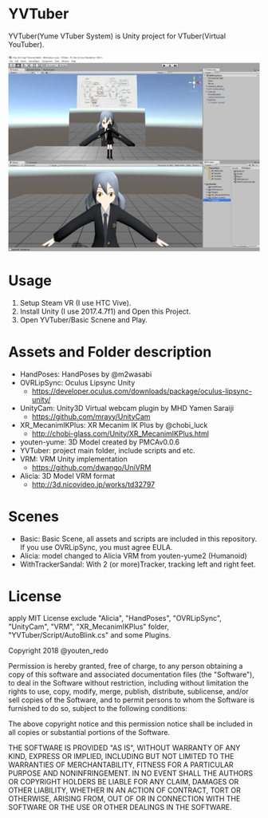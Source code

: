 YVTuber
====
YVTuber(Yume VTuber System) is Unity project for VTuber(Virtual YouTuber).  

![Figure 1 Unity Editor](editor-screenshot1.png) 

# Usage
1. Setup Steam VR (I use HTC Vive).  
2. Install Unity (I use 2017.4.7f1) and Open this Project.  
3. Open YVTuber/Basic Scnene and Play.  

# Assets and Folder description
- HandPoses: HandPoses by @m2wasabi  
- OVRLipSync: Oculus Lipsync Unity
	- https://developer.oculus.com/downloads/package/oculus-lipsync-unity/
- UnityCam: Unity3D Virtual webcam plugin by MHD Yamen Saraiji
	- https://github.com/mrayy/UnityCam
- XR_MecanimIKPlus: XR Mecanim IK Plus by @chobi_luck  
	- http://chobi-glass.com/Unity/XR_MecanimIKPlus.html
- youten-yume: 3D Model created by PMCAv0.0.6  
- YVTuber: project main folder, include scripts and etc.  
- VRM: VRM Unity implementation
    - https://github.com/dwango/UniVRM
- Alicia: 3D Model VRM format
    - http://3d.nicovideo.jp/works/td32797

# Scenes
- Basic: Basic Scene, all assets and scripts are included in this repository. If you use OVRLipSync, you must agree EULA.  
- Alicia: model changed to Alicia VRM from youten-yume2 (Humanoid)
- WithTrackerSandal: With 2 (or more)Tracker, tracking left and right feet.  

# License
apply MIT License exclude "Alicia", "HandPoses", "OVRLipSync", "UnityCam", "VRM", "XR_MecanimIKPlus" folder, "YVTuber/Script/AutoBlink.cs" and some Plugins.

Copyright 2018 @youten_redo

Permission is hereby granted, free of charge, to any person obtaining a copy of this software and associated documentation files (the "Software"), to deal in the Software without restriction, including without limitation the rights to use, copy, modify, merge, publish, distribute, sublicense, and/or sell copies of the Software, and to permit persons to whom the Software is furnished to do so, subject to the following conditions:

The above copyright notice and this permission notice shall be included in all copies or substantial portions of the Software.

THE SOFTWARE IS PROVIDED "AS IS", WITHOUT WARRANTY OF ANY KIND, EXPRESS OR IMPLIED, INCLUDING BUT NOT LIMITED TO THE WARRANTIES OF MERCHANTABILITY, FITNESS FOR A PARTICULAR PURPOSE AND NONINFRINGEMENT. IN NO EVENT SHALL THE AUTHORS OR COPYRIGHT HOLDERS BE LIABLE FOR ANY CLAIM, DAMAGES OR OTHER LIABILITY, WHETHER IN AN ACTION OF CONTRACT, TORT OR OTHERWISE, ARISING FROM, OUT OF OR IN CONNECTION WITH THE SOFTWARE OR THE USE OR OTHER DEALINGS IN THE SOFTWARE.
